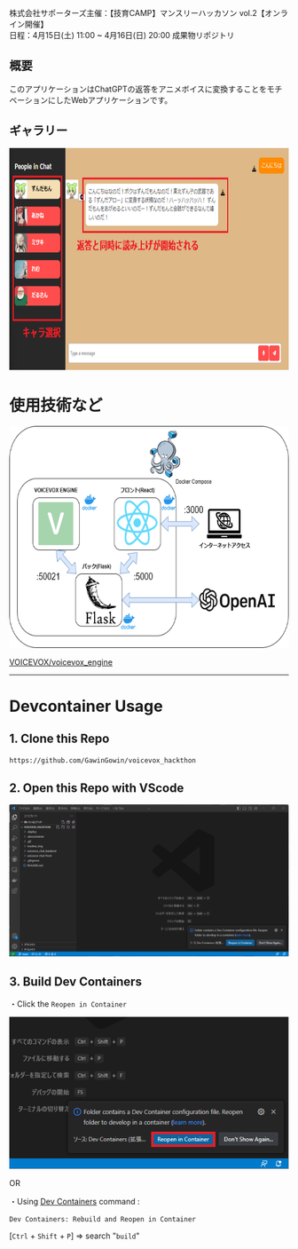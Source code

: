 株式会社サポーターズ主催：【技育CAMP】マンスリーハッカソン vol.2【オンライン開催】<br>
日程：4月15日(土) 11:00 ~ 4月16日(日) 20:00
成果物リポジトリ


## 概要
このアプリケーションはChatGPTの返答をアニメボイスに変換することをモチベーションにしたWebアプリケーションです。

## ギャラリー
<p align="center">
<img src=readme_img/talkScreenComment.png height=400/>
</p>


# 使用技術など
<p align="center">
<img src=readme_img/map.png height=400/>
</p>

[VOICEVOX/voicevox_engine](https://github.com/VOICEVOX/voicevox_engine)

<hr>

# Devcontainer Usage

## 1. Clone this Repo
~~~sh
https://github.com/GawinGowin/voicevox_hackthon
~~~

## 2. Open this Repo with VScode
![screen](/readme_img/screenshot.png)


## 3. Build Dev Containers
・Click the `Reopen in Container`

![screen](/readme_img/button.png)

OR

・Using [Dev Containers](https://marketplace.visualstudio.com/items?itemName=ms-vscode-remote.remote-containers) command : 
~~~
Dev Containers: Rebuild and Reopen in Container
~~~

[`Ctrl` + `Shift` + `P`] => search "`build`"
